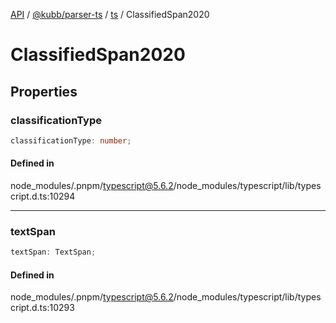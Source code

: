 [API](../../../../../packages.md) / [@kubb/parser-ts](../../../index.md) / [ts](../index.md) / ClassifiedSpan2020

# ClassifiedSpan2020

## Properties

### classificationType

```ts
classificationType: number;
```

#### Defined in

node\_modules/.pnpm/typescript@5.6.2/node\_modules/typescript/lib/typescript.d.ts:10294

***

### textSpan

```ts
textSpan: TextSpan;
```

#### Defined in

node\_modules/.pnpm/typescript@5.6.2/node\_modules/typescript/lib/typescript.d.ts:10293
